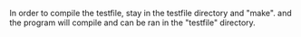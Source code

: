 In order to compile the testfile, stay in the testfile directory and "make". and the program will compile and can be ran in the "testfile" directory.  
